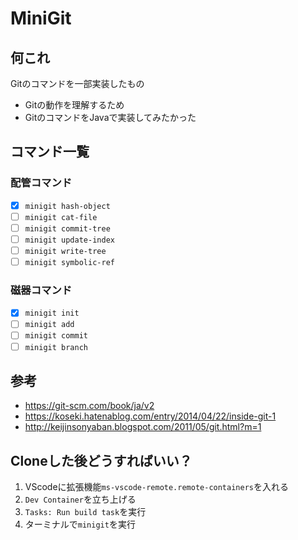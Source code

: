 # MiniGit

## 何これ

Gitのコマンドを一部実装したもの

- Gitの動作を理解するため
- GitのコマンドをJavaで実装してみたかった

## コマンド一覧

### 配管コマンド

- [x] `minigit hash-object`
- [ ] `minigit cat-file`
- [ ] `minigit commit-tree`
- [ ] `minigit update-index`
- [ ] `minigit write-tree`
- [ ] `minigit symbolic-ref`

### 磁器コマンド

- [x] `minigit init`
- [ ] `minigit add`
- [ ] `minigit commit`
- [ ] `minigit branch`

## 参考

- https://git-scm.com/book/ja/v2
- https://koseki.hatenablog.com/entry/2014/04/22/inside-git-1
- http://keijinsonyaban.blogspot.com/2011/05/git.html?m=1

## Cloneした後どうすればいい？

1. VScodeに拡張機能`ms-vscode-remote.remote-containers`を入れる
1. `Dev Container`を立ち上げる
1. `Tasks: Run build task`を実行
1. ターミナルで`minigit`を実行
